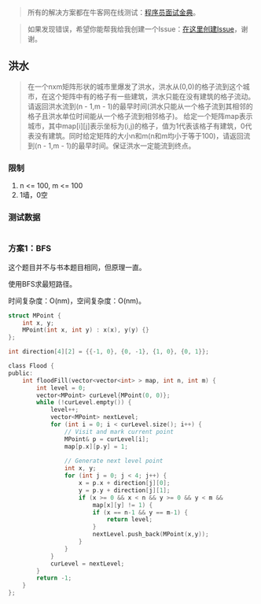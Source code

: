 > 所有的解决方案都在牛客网在线测试：[程序员面试金典](http://www.nowcoder.com/ta/cracking-the-coding-interview)。

> 如果发现错误，希望你能帮我给我创建一个Issue：[在这里创建Issue](https://github.com/Shitaibin/CC150/issues)，谢谢。



## 洪水

> 在一个nxm矩阵形状的城市里爆发了洪水，洪水从(0,0)的格子流到这个城市，在这个矩阵中有的格子有一些建筑，洪水只能在没有建筑的格子流动。请返回洪水流到(n - 1,m - 1)的最早时间(洪水只能从一个格子流到其相邻的格子且洪水单位时间能从一个格子流到相邻格子)。
给定一个矩阵map表示城市，其中map[i][j]表示坐标为(i,j)的格子，值为1代表该格子有建筑，0代表没有建筑。同时给定矩阵的大小n和m(n和m均小于等于100)，请返回流到(n - 1,m - 1)的最早时间。保证洪水一定能流到终点。

### 限制

1. n <= 100, m <= 100
1. 1墙，0空

### 测试数据

```

```

### 方案1：BFS


这个题目并不与书本题目相同，但原理一直。

使用BFS求最短路径。

时间复杂度：O(nm)，空间复杂度：O(nm)。

```C
struct MPoint {
    int x, y;
    MPoint(int x, int y) : x(x), y(y) {}
};

int direction[4][2] = {{-1, 0}, {0, -1}, {1, 0}, {0, 1}};

class Flood {
public:
    int floodFill(vector<vector<int> > map, int n, int m) {
        int level = 0;
        vector<MPoint> curLevel{MPoint(0, 0)};
        while (!curLevel.empty()) {
            level++;
            vector<MPoint> nextLevel;
            for (int i = 0; i < curLevel.size(); i++) {
                // Visit and mark current point
                MPoint& p = curLevel[i];
                map[p.x][p.y] = 1;
                
                // Generate next level point
                int x, y;
                for (int j = 0; j < 4; j++) {
                    x = p.x + direction[j][0];
                    y = p.y + direction[j][1];
                    if (x >= 0 && x < n && y >= 0 && y < m &&
                        map[x][y] != 1) {
                        if (x == n-1 && y == m-1) {
                            return level;
                        }
                        nextLevel.push_back(MPoint(x,y));
                    }
                }
            }
            curLevel = nextLevel;
        }
        return -1;
    }
};
```
